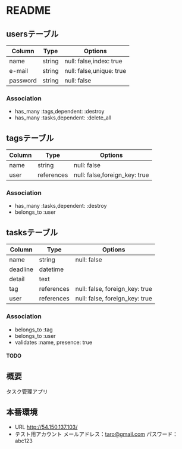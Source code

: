 # README

## usersテーブル
|Column|Type|Options|
|------|----|-------|
|name|string|null: false,index: true|
|e-mail|string|null: false,unique: true|
|password|string|null: false|
### Association
- has_many :tags,dependent: :destroy
- has_many :tasks,dependent: :delete_all

## tagsテーブル
|Column|Type|Options|
|------|----|-------|
|name|string|null: false|
|user|references|null: false,foreign_key: true|
### Association
- has_many :tasks,dependent: :destroy
- belongs_to :user

## tasksテーブル
|Column|Type|Options|
|------|----|-------|
|name|string|null: false|
|deadline|datetime|
|detail|text|
|tag|references|null: false, foreign_key: true|
|user|references|null: false, foreign_key: true|
### Association
- belongs_to :tag
- belongs_to :user
- validates :name, presence: true

#### TODO
## 概要
タスク管理アプリ
## 本番環境
- URL
http://54.150.137.103/
- テスト用アカウント
メールアドレス：taro@gmail.com
パスワード：abc123

